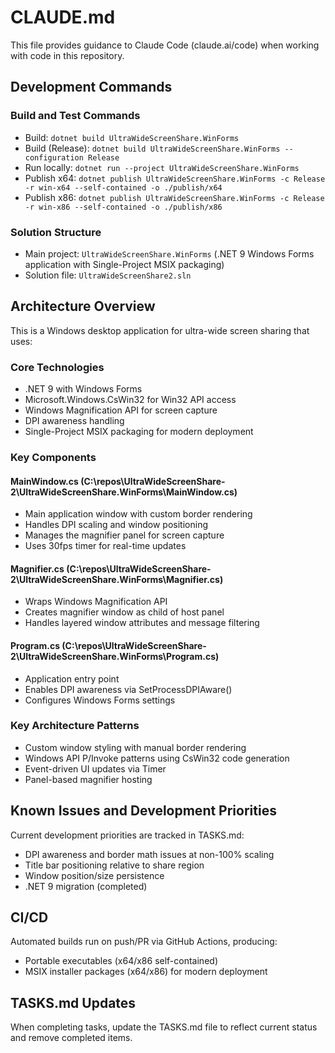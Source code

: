 # CLAUDE.md

This file provides guidance to Claude Code (claude.ai/code) when working with code in this repository.

## Development Commands

### Build and Test Commands
- Build: `dotnet build UltraWideScreenShare.WinForms`
- Build (Release): `dotnet build UltraWideScreenShare.WinForms --configuration Release`
- Run locally: `dotnet run --project UltraWideScreenShare.WinForms`
- Publish x64: `dotnet publish UltraWideScreenShare.WinForms -c Release -r win-x64 --self-contained -o ./publish/x64`
- Publish x86: `dotnet publish UltraWideScreenShare.WinForms -c Release -r win-x86 --self-contained -o ./publish/x86`

### Solution Structure
- Main project: `UltraWideScreenShare.WinForms` (.NET 9 Windows Forms application with Single-Project MSIX packaging)
- Solution file: `UltraWideScreenShare2.sln`

## Architecture Overview

This is a Windows desktop application for ultra-wide screen sharing that uses:

### Core Technologies
- .NET 9 with Windows Forms
- Microsoft.Windows.CsWin32 for Win32 API access
- Windows Magnification API for screen capture
- DPI awareness handling
- Single-Project MSIX packaging for modern deployment

### Key Components

#### MainWindow.cs (C:\repos\UltraWideScreenShare-2\UltraWideScreenShare.WinForms\MainWindow.cs)
- Main application window with custom border rendering
- Handles DPI scaling and window positioning
- Manages the magnifier panel for screen capture
- Uses 30fps timer for real-time updates

#### Magnifier.cs (C:\repos\UltraWideScreenShare-2\UltraWideScreenShare.WinForms\Magnifier.cs)
- Wraps Windows Magnification API
- Creates magnifier window as child of host panel
- Handles layered window attributes and message filtering

#### Program.cs (C:\repos\UltraWideScreenShare-2\UltraWideScreenShare.WinForms\Program.cs)
- Application entry point
- Enables DPI awareness via SetProcessDPIAware()
- Configures Windows Forms settings

### Key Architecture Patterns
- Custom window styling with manual border rendering
- Windows API P/Invoke patterns using CsWin32 code generation
- Event-driven UI updates via Timer
- Panel-based magnifier hosting

## Known Issues and Development Priorities

Current development priorities are tracked in TASKS.md:
- DPI awareness and border math issues at non-100% scaling
- Title bar positioning relative to share region
- Window position/size persistence
- .NET 9 migration (completed)

## CI/CD
Automated builds run on push/PR via GitHub Actions, producing:
- Portable executables (x64/x86 self-contained)
- MSIX installer packages (x64/x86) for modern deployment

## TASKS.md Updates
When completing tasks, update the TASKS.md file to reflect current status and remove completed items.